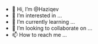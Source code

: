 - 👋 Hi, I’m @Haziqev
- 👀 I’m interested in ...
- 🌱 I’m currently learning ...
- 💞️ I’m looking to collaborate on ...
- 📫 How to reach me ...

<!---
Haziqev/Haziqev is a ✨ special ✨ repository because its `README.md` (this file) appears on your GitHub profile.
You can click the Preview link to take a look at your changes.
--->
